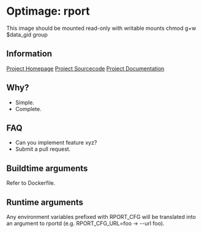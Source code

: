 # Optimage: rport

This image should be mounted read-only with writable mounts chmod g+w $data_gid group

## Information

[Project Homepage](www.rport.io)
[Project Sourcecode](https://github.com/cloudradar-monitoring/rport)
[Project Documentation](https://oss.rport.io/docs)

## Why?

* Simple.
* Complete.

## FAQ

* Can you implement feature xyz?
* Submit a pull request.

## Buildtime arguments

Refer to Dockerfile.

## Runtime arguments

Any environment variables prefixed with RPORT_CFG will be translated into an argument to rportd (e.g. RPORT_CFG_URL=foo -> --url foo).
